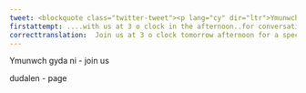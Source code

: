 ```yaml
---
tweet: <blockquote class="twitter-tweet"><p lang="cy" dir="ltr">Ymunwch gyda ni am 3 o&#39;r gloch prynhawn fory am sgwrs a set arbennig gyda Mared yn ein Gig CARTREF Gwaelod nesaf draw ar dudalen Facebook Gigs Cantre&#39;r Gwaelod ⭐️ <a href="https://t.co/jYvTrzct0j">pic.twitter.com/jYvTrzct0j</a></p>&mdash; gigscantrergwaelod (@gigsgcg) <a href="https://twitter.com/gigsgcg/status/1271781600481722370?ref_src=twsrc%5Etfw">June 13, 2020</a></blockquote> <script async src="https://platform.twitter.com/widgets.js" charset="utf-8"></script>
firstattempt: ....with us at 3 o clock in the afternoon..for conversation and a set...with Mared in our next Gwaelod Home Gig ... through our ....Facebook Gigs Cantre'r Gwaelod
correcttranslation:  Join us at 3 o clock tomorrow afternoon for a special conversation and set with Mared in our next Gwaelod Home Gig through our Facebook Gigs Cantre'r Gwaelod page
---
```

Ymunwch  gyda ni - join us

dudalen - page






